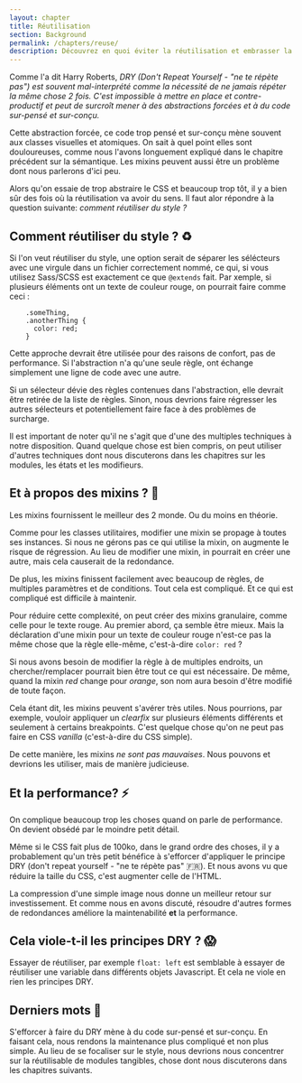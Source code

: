 ```yaml
---
layout: chapter
title: Réutilisation
section: Background
permalink: /chapters/reuse/
description: Découvrez en quoi éviter la réutilisation et embrasser la répétition rend la maintenance plus simple.
---
```


Comme l'a dit Harry Roberts, *DRY (Don't Repeat Yourself - "ne te répète pas")  est souvent mal-interprété comme la nécessité de ne jamais répéter la même chose 2 fois. C'est impossible à mettre en place et contre-productif et peut de surcroît mener à des abstractions forcées et à du code sur-pensé et sur-conçu.*

Cette abstraction forcée, ce code trop pensé et sur-conçu mène souvent aux classes visuelles et atomiques. On sait à quel point elles sont douloureuses, comme nous l'avons longuement expliqué dans le chapitre précédent sur la sémantique. Les mixins peuvent aussi être un problème dont nous parlerons d'ici peu.

Alors qu'on essaie de trop abstraire le CSS et beaucoup trop tôt, il y a bien sûr des fois où la réutilisation va avoir du sens. Il faut alor répondre à la question suivante: *comment réutiliser du style ?*

## Comment réutiliser du style ? :recycle:

Si l'on veut réutiliser du style, une option serait de séparer les sélécteurs avec une virgule dans un fichier correctement nommé, ce qui, si vous utilisez Sass/SCSS est exactement ce que `@extends` fait. Par xemple, si plusieurs éléments ont un texte de couleur rouge, on pourrait faire comme ceci :

```
	.someThing,
	.anotherThing {
	  color: red;
	}
```

Cette approche devrait être utilisée pour des raisons de confort, pas de performance. Si l'abstraction n'a qu'une seule règle, ont échange simplement une ligne de code avec une autre.

Si un sélecteur dévie des règles contenues dans l'abstraction, elle devrait être retirée de la liste de règles. Sinon, nous devrions faire régresser les autres sélecteurs et potentiellement faire face à des problèmes de surcharge.

Il est important de noter qu'il ne s'agit que d'une des multiples techniques à notre disposition. Quand quelque chose est bien compris, on peut utiliser d'autres techniques dont nous discuterons dans les chapitres sur les modules, les états et les modifieurs.

## Et à propos des mixins ? :art:

Les mixins fournissent le meilleur des 2 monde. Ou du moins en théorie.

Comme pour les classes utilitaires, modifier une mixin se propage à toutes ses instances. Si nous ne gérons pas ce qui utilise la mixin, on augmente le risque de régression. Au lieu de modifier une mixin, in pourrait en créer une autre, mais cela causerait de la redondance.


De plus, les mixins finissent facilement avec beaucoup de règles, de multiples paramètres et de conditions. Tout cela est compliqué. Et ce qui est compliqué est difficile à maintenir.

Pour réduire cette complexité, on peut créer des mixins granulaire, comme celle pour le texte rouge. Au premier abord, ça semble être mieux. Mais la déclaration d'une mixin pour un texte de couleur rouge n'est-ce pas la même chose que la règle elle-même, c'est-à-dire `color: red` ?

Si nous avons besoin de modifier la règle à de multiples endroits, un chercher/remplacer pourrait bien être tout ce qui est nécessaire. De même, quand la mixin *red* change pour *orange*, son nom aura besoin d'être modifié de toute façon.

Cela étant dit, les mixins peuvent s'avérer très utiles. Nous pourrions, par exemple, vouloir appliquer un *clearfix* sur plusieurs éléments différents et seulement à certains breakpoints. C'est quelque chose qu'on ne peut pas faire en CSS *vanilla* (c'est-à-dire du CSS simple).

De cette manière, les mixins *ne sont pas mauvaises*. Nous pouvons et devrions les utiliser, mais de manière judicieuse.

## Et la performance? :zap:

On complique beaucoup trop les choses quand on parle de performance. On devient obsédé par le moindre petit détail.

Même si le CSS fait plus de 100ko, dans le grand ordre des choses, il y a probablement qu'un très petit bénéfice à s'efforcer d'appliquer le principe DRY (don't repeat yourself - "ne te répète pas" :fr:). Et nous avons vu que réduire la taille du CSS, c'est augmenter celle de l'HTML.

La compression d'une simple image nous donne un meilleur retour sur investissement. Et comme nous en avons discuté, résoudre d'autres formes de redondances améliore la maintenabilité __et__ la performance.

## Cela viole-t-il les principes DRY ? :scream:

Essayer de réutiliser, par exemple `float: left` est semblable à essayer de réutiliser une variable dans différents objets Javascript. Et cela ne viole en rien les principes DRY.

## Derniers mots :checkered_flag:

S'efforcer à faire du DRY mène à du code sur-pensé et sur-conçu. En faisant cela, nous rendons la maintenance plus compliqué et non plus simple. Au lieu de se focaliser sur le style, nous devrions nous concentrer sur la réutilisable de modules tangibles, chose dont nous discuterons dans les chapitres suivants.

